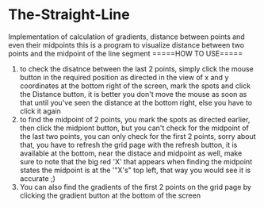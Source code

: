 # The-Straight-Line
Implementation of calculation of gradients, distance between points and even their midpoints
this is a program to visualize distance between two points and the midpoint of the line segment
=====HOW TO USE=====
1. to check the disatnce between the last 2 points, simply click the mouse button in the required position as directed in the view of x and y coordinates at the bottom right of the screen, mark the spots  and click the Distance button, it is better you don't move the mouse as soon as that until you've seen the distance at the bottom right, else you have to click it again
2. to find the midpoint of 2 points, you mark the spots as directed earlier, then click the midpiont button, but you can't check for the midpoint of the last two points, you can only check for the first 2 points, sorry about that, you have to refresh the grid page with the refresh button, it is available at the bottom, near the distace and midpoint as well, make sure to note that the big red 'X' that appears when finding the midpoint states the midpoint is at the '"X's" top left, that way you would see it is accurate ;)
3. You can also find the gradients of the first 2 points on the grid page by clicking the gradient button at the bottom of the screen

